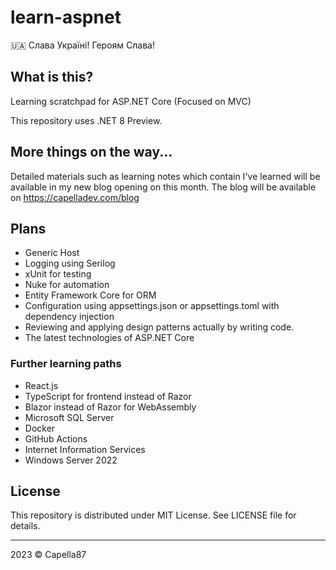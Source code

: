 # learn-aspnet
🇺🇦 Слава Україні! Героям Слава!

## What is this?

Learning scratchpad for ASP.NET Core (Focused on MVC)

This repository uses .NET 8 Preview.

## More things on the way...
Detailed materials such as learning notes which contain I've learned will be available in my new blog opening on this month.
The blog will be available on https://capelladev.com/blog

## Plans
* Generic Host
* Logging using Serilog
* xUnit for testing
* Nuke for automation
* Entity Framework Core for ORM
* Configuration using appsettings.json or appsettings.toml with dependency injection
* Reviewing and applying design patterns actually by writing code.
* The latest technologies of ASP.NET Core

### Further learning paths
* React.js
* TypeScript for frontend instead of Razor
* Blazor instead of Razor for WebAssembly
* Microsoft SQL Server
* Docker
* GitHub Actions
* Internet Information Services
* Windows Server 2022

## License
This repository is distributed under MIT License. See LICENSE file for details.

---
2023 © Capella87
